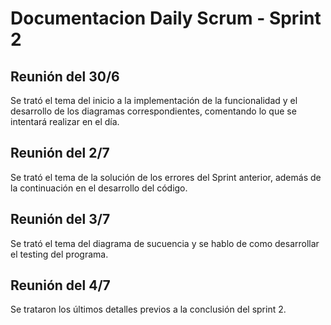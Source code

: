 # Documentacion Daily Scrum - Sprint 2

## Reunión del 30/6
Se trató el tema del inicio a la implementación de la funcionalidad y el desarrollo de los diagramas correspondientes, comentando lo que se intentará realizar en el día.

## Reunión del 2/7
Se trató el tema de la solución de los errores del Sprint anterior, además de la continuación en el desarrollo del código.


## Reunión del 3/7
Se trató el tema del diagrama de sucuencia y se hablo de como desarrollar el testing del programa.

## Reunión del 4/7
Se trataron los últimos detalles previos a la conclusión del sprint 2.